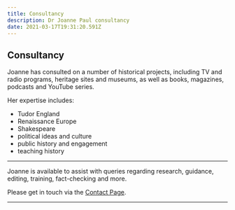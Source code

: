 ```yaml
---
title: Consultancy
description: Dr Joanne Paul consultancy
date: 2021-03-17T19:31:20.591Z
---
```


## Consultancy

Joanne has consulted on a number of historical projects, including TV and radio programs, heritage sites and museums, as well as books, magazines, podcasts and YouTube series. 
 
Her expertise includes: 
* Tudor England
* Renaissance Europe 
* Shakespeare 
* political ideas and culture 
* public history and engagement 
* teaching history


---

Joanne is available to assist with queries regarding research, guidance, editing, training, fact-checking and more. 

Please get in touch via the [Contact Page](/contact).


---
